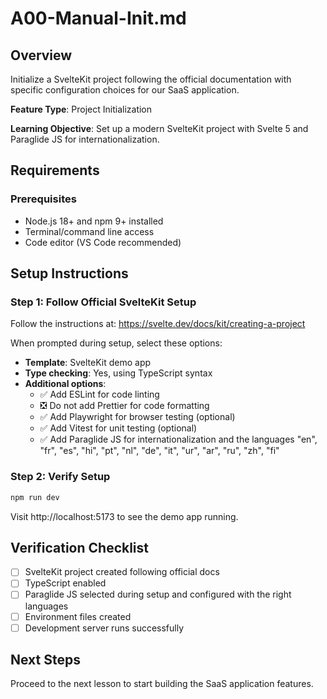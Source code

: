 # A00-Manual-Init.md

## Overview
Initialize a SvelteKit project following the official documentation with specific configuration choices for our SaaS application.

**Feature Type**: Project Initialization

**Learning Objective**: Set up a modern SvelteKit project with Svelte 5 and Paraglide JS for internationalization.

## Requirements

### Prerequisites
- Node.js 18+ and npm 9+ installed
- Terminal/command line access
- Code editor (VS Code recommended)

## Setup Instructions

### Step 1: Follow Official SvelteKit Setup

Follow the instructions at: https://svelte.dev/docs/kit/creating-a-project

When prompted during setup, select these options:
- **Template**: SvelteKit demo app
- **Type checking**: Yes, using TypeScript syntax
- **Additional options**:
  - ✅ Add ESLint for code linting
  - ❎ Do not add Prettier for code formatting
  - ✅ Add Playwright for browser testing (optional)
  - ✅ Add Vitest for unit testing (optional)
  - ✅ Add Paraglide JS for internationalization and the languages "en", "fr", "es", "hi", "pt", "nl", "de", "it", "ur", "ar", "ru", "zh", "fi"
  
### Step 2: Verify Setup

```bash
npm run dev
```

Visit http://localhost:5173 to see the demo app running.

## Verification Checklist

- [ ] SvelteKit project created following official docs
- [ ] TypeScript enabled
- [ ] Paraglide JS selected during setup and configured with the right languages
- [ ] Environment files created
- [ ] Development server runs successfully

## Next Steps

Proceed to the next lesson to start building the SaaS application features.